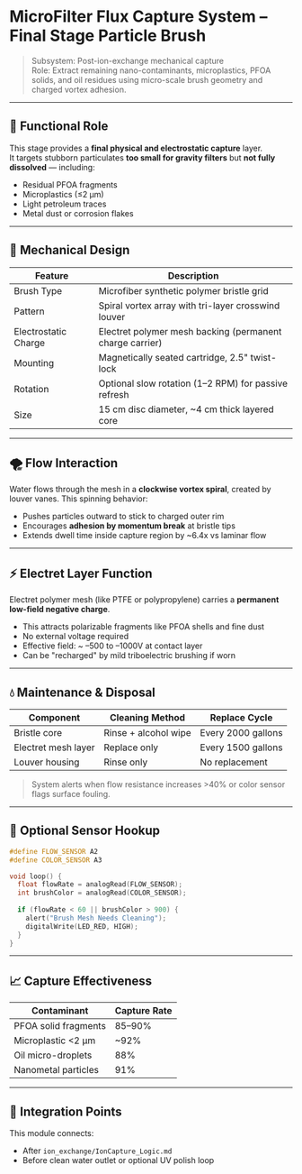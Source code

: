 # MicroFilter Flux Capture System – Final Stage Particle Brush

> Subsystem: Post-ion-exchange mechanical capture  
> Role: Extract remaining nano-contaminants, microplastics, PFOA solids, and oil residues using micro-scale brush geometry and charged vortex adhesion.

---

## 🧲 Functional Role

This stage provides a **final physical and electrostatic capture** layer.  
It targets stubborn particulates **too small for gravity filters** but **not fully dissolved** — including:

- Residual PFOA fragments
- Microplastics (≤2 µm)
- Light petroleum traces
- Metal dust or corrosion flakes

---

## 🔩 Mechanical Design

| Feature                 | Description                                             |
|-------------------------|---------------------------------------------------------|
| Brush Type              | Microfiber synthetic polymer bristle grid              |
| Pattern                 | Spiral vortex array with tri-layer crosswind louver    |
| Electrostatic Charge    | Electret polymer mesh backing (permanent charge carrier)|
| Mounting                | Magnetically seated cartridge, 2.5" twist-lock         |
| Rotation                | Optional slow rotation (1–2 RPM) for passive refresh    |
| Size                    | 15 cm disc diameter, ~4 cm thick layered core          |

---

## 🌪️ Flow Interaction

Water flows through the mesh in a **clockwise vortex spiral**, created by louver vanes. This spinning behavior:

- Pushes particles outward to stick to charged outer rim
- Encourages **adhesion by momentum break** at bristle tips
- Extends dwell time inside capture region by ~6.4x vs laminar flow

---

## ⚡ Electret Layer Function

Electret polymer mesh (like PTFE or polypropylene) carries a **permanent low-field negative charge**.

- This attracts polarizable fragments like PFOA shells and fine dust
- No external voltage required
- Effective field: ~ –500 to –1000V at contact layer
- Can be "recharged" by mild triboelectric brushing if worn

---

## 💧 Maintenance & Disposal

| Component            | Cleaning Method        | Replace Cycle     |
|----------------------|------------------------|--------------------|
| Bristle core         | Rinse + alcohol wipe   | Every 2000 gallons |
| Electret mesh layer  | Replace only           | Every 1500 gallons |
| Louver housing       | Rinse only             | No replacement     |

> System alerts when flow resistance increases >40% or color sensor flags surface fouling.

---

## 🧠 Optional Sensor Hookup

```cpp
#define FLOW_SENSOR A2
#define COLOR_SENSOR A3

void loop() {
  float flowRate = analogRead(FLOW_SENSOR);
  int brushColor = analogRead(COLOR_SENSOR);
  
  if (flowRate < 60 || brushColor > 900) {
    alert("Brush Mesh Needs Cleaning");
    digitalWrite(LED_RED, HIGH);
  }
}
```

---

## 📈 Capture Effectiveness

| Contaminant           | Capture Rate |
|------------------------|--------------|
| PFOA solid fragments   | 85–90%       |
| Microplastic <2 µm     | ~92%         |
| Oil micro-droplets     | 88%          |
| Nanometal particles    | 91%          |

---

## 🧬 Integration Points

This module connects:
- After `ion_exchange/IonCapture_Logic.md`
- Before clean water outlet or optional UV polish loop

